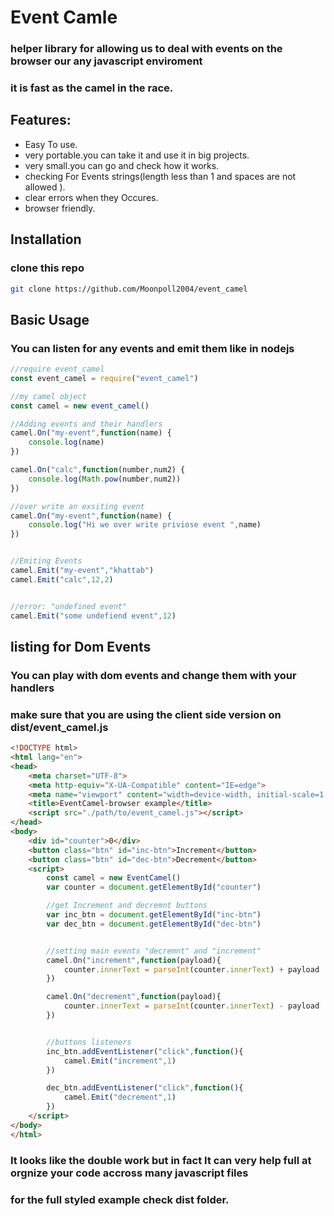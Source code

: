 # Event Camle

### helper library for allowing us to deal with events on the browser our any javascript enviroment
### it is fast as the camel in the race.

## Features:
* Easy To use.
* very portable.you can take it and use it in big projects.
* very small.you can go and check how it works.
* checking For Events strings(length less than 1 and spaces are not allowed ).
* clear errors when they Occures.
* browser friendly.

## Installation

### clone this repo
```bash
git clone https://github.com/Moonpoll2004/event_camel
```

## Basic Usage

### You can listen for any events and emit them like in nodejs 

```javascript
//require event_camel
const event_camel = require("event_camel")

//my camel object
const camel = new event_camel()

//Adding events and their handlers
camel.On("my-event",function(name) {
    console.log(name)
})

camel.On("calc",function(number,num2) {
    console.log(Math.pow(number,num2))
})

//over write an exsiting event
camel.On("my-event",function(name) {
    console.log("Hi we over write priviose event ",name)
})


//Emiting Events
camel.Emit("my-event","khattab")
camel.Emit("calc",12,2)


//error: "undefined event"
camel.Emit("some undefiend event",12)

```

## listing for Dom Events

### You can play with dom events and change them with your handlers
### make sure that you are using the client side version on dist/event_camel.js

```html
<!DOCTYPE html>
<html lang="en">
<head>
    <meta charset="UTF-8">
    <meta http-equiv="X-UA-Compatible" content="IE=edge">
    <meta name="viewport" content="width=device-width, initial-scale=1.0">
    <title>EventCamel-browser example</title>
    <script src="./path/to/event_camel.js"></script>
</head>
<body>
    <div id="counter">0</div>
    <button class="btn" id="inc-btn">Increment</button>
    <button class="btn" id="dec-btn">Decrement</button>
    <script>
        const camel = new EventCamel()
        var counter = document.getElementById("counter")

        //get Increment and decremnt buttons
        var inc_btn = document.getElementById("inc-btn")
        var dec_btn = document.getElementById("dec-btn")


        //setting main events "decremnt" and "increment"
        camel.On("increment",function(payload){
            counter.innerText = parseInt(counter.innerText) + payload  
        })

        camel.On("decrement",function(payload){
            counter.innerText = parseInt(counter.innerText) - payload
        })


        //buttons listeners
        inc_btn.addEventListener("click",function(){
            camel.Emit("increment",1)
        })

        dec_btn.addEventListener("click",function(){
            camel.Emit("decrement",1)
        })
    </script>
</body>
</html>
```

### It looks like the double work but in fact It can very help full at orgnize your code accross many javascript files
### for the full styled example check dist folder.



